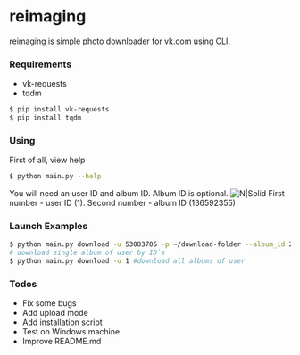 # reimaging
reimaging is simple photo downloader for vk.com using CLI.
### Requirements
- vk-requests
- tqdm
```sh
$ pip install vk-requests
$ pip install tqdm
```
### Using
First of all, view help
```sh
$ python main.py --help
```
You will need an user ID and album ID. Album ID is optional.
![N|Solid](https://image.ibb.co/fRpaDo/image.png)
First number - user ID (1).
Second number - album ID (136592355)
### Launch Examples
```sh
$ python main.py download -u 53083705 -p ~/download-folder --album_id 255217256
# download single album of user by ID`s
$ python main.py download -u 1 #download all albums of user
```

### Todos

 - Fix some bugs
 - Add upload mode
 - Add installation script
 - Test on Windows machine
 - Improve README.md
